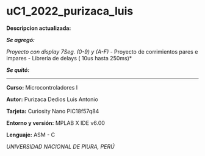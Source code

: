 # uC1_2022_purizaca_luis

**Descripcion actualizada:**

***Se agregó:*** 

*Proyecto con display 7Seg. (0-9) y (A-F)* - Proyecto de corrimientos pares e impares - Librería de delays ( 10us hasta 250ms)*

***Se quitó:*** 

_________________________________________________________________________________________________________________________________________________________________________

**Curso:** 			Microcontroladores I

**Autor:** 		Purizaca Dedios Luis Antonio
 
**Tarjeta:** 		Curiosity Nano PIC18f57q84
 
**Entorno y versión:** 	MPLAB X IDE v6.00
 
 **Lenguaje:**  ASM - C
 
 *UNIVERSIDAD NACIONAL DE PIURA, PERÚ*
